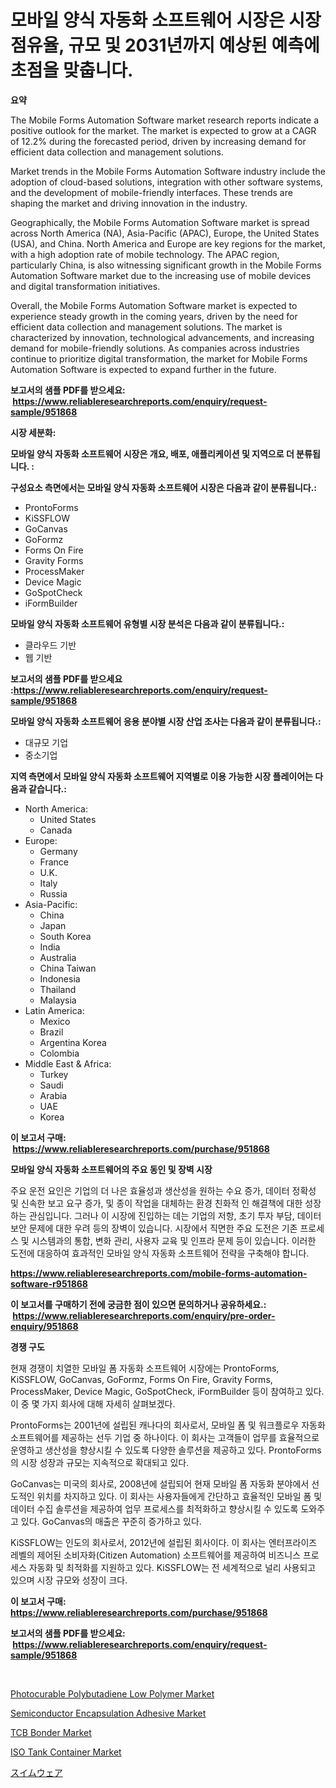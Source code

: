 <p><h1>모바일 양식 자동화 소프트웨어 시장은 시장 점유율, 규모 및 2031년까지 예상된 예측에 초점을 맞춥니다.</h1></p><p><strong>요약</strong></p>
<p><p>The Mobile Forms Automation Software market research reports indicate a positive outlook for the market. The market is expected to grow at a CAGR of 12.2% during the forecasted period, driven by increasing demand for efficient data collection and management solutions.</p><p>Market trends in the Mobile Forms Automation Software industry include the adoption of cloud-based solutions, integration with other software systems, and the development of mobile-friendly interfaces. These trends are shaping the market and driving innovation in the industry.</p><p>Geographically, the Mobile Forms Automation Software market is spread across North America (NA), Asia-Pacific (APAC), Europe, the United States (USA), and China. North America and Europe are key regions for the market, with a high adoption rate of mobile technology. The APAC region, particularly China, is also witnessing significant growth in the Mobile Forms Automation Software market due to the increasing use of mobile devices and digital transformation initiatives.</p><p>Overall, the Mobile Forms Automation Software market is expected to experience steady growth in the coming years, driven by the need for efficient data collection and management solutions. The market is characterized by innovation, technological advancements, and increasing demand for mobile-friendly solutions. As companies across industries continue to prioritize digital transformation, the market for Mobile Forms Automation Software is expected to expand further in the future.</p></p>
<p><strong>보고서의 샘플 PDF를 받으세요: &nbsp;<a href="https://www.reliableresearchreports.com/enquiry/request-sample/951868">https://www.reliableresearchreports.com/enquiry/request-sample/951868</a></strong></p>
<p><strong>시장 세분화:</strong></p>
<p><strong> 모바일 양식 자동화 소프트웨어 시장은 개요, 배포, 애플리케이션 및 지역으로 더 분류됩니다. :</strong></p>
<p><strong>구성요소 측면에서는 모바일 양식 자동화 소프트웨어 시장은 다음과 같이 분류됩니다.:</strong></p>
<p><ul><li>ProntoForms</li><li>KiSSFLOW</li><li>GoCanvas</li><li>GoFormz</li><li>Forms On Fire</li><li>Gravity Forms</li><li>ProcessMaker</li><li>Device Magic</li><li>GoSpotCheck</li><li>iFormBuilder</li></ul></p>
<p><strong> 모바일 양식 자동화 소프트웨어 유형별 시장 분석은 다음과 같이 분류됩니다.:</strong></p>
<p><ul><li>클라우드 기반</li><li>웹 기반</li></ul></p>
<p><strong>보고서의 샘플 PDF를 받으세요 :<a href="https://www.reliableresearchreports.com/enquiry/request-sample/951868">https://www.reliableresearchreports.com/enquiry/request-sample/951868</a></strong></p>
<p><strong> 모바일 양식 자동화 소프트웨어 응용 분야별 시장 산업 조사는 다음과 같이 분류됩니다.:</strong></p>
<p><ul><li>대규모 기업</li><li>중소기업</li></ul></p>
<p><strong>지역 측면에서 모바일 양식 자동화 소프트웨어 지역별로 이용 가능한 시장 플레이어는 다음과 같습니다.:</strong></p>
<p><ul>
    <li>
        North America:
        <ul>
            <li>United States</li>
            <li>Canada</li>
        </ul>
    </li>
    <li>
        Europe:
        <ul>
            <li>Germany</li>
            <li>France</li>
            <li>U.K.</li>
            <li>Italy</li>
            <li>Russia</li>
        </ul>
    </li>
    <li>
        Asia-Pacific:
        <ul>
            <li>China</li>
            <li>Japan</li>
            <li>South Korea</li>
            <li>India</li>
            <li>Australia</li>
            <li>China Taiwan</li>
            <li>Indonesia</li>
            <li>Thailand</li>
            <li>Malaysia</li>
        </ul>
    </li>
    <li>
        Latin America:
        <ul>
            <li>Mexico</li>
            <li>Brazil</li>
            <li>Argentina Korea</li>
            <li>Colombia</li>
        </ul>
    </li>
    <li>
        Middle East & Africa:
        <ul>
            <li>Turkey</li>
            <li>Saudi</li>
            <li>Arabia</li>
            <li>UAE</li>
            <li>Korea</li>
        </ul>
    </li>
    </ul></p>
<p><strong>이 보고서 구매: &nbsp;<a href="https://www.reliableresearchreports.com/purchase/951868">https://www.reliableresearchreports.com/purchase/951868</a></strong></p>
<p><strong>모바일 양식 자동화 소프트웨어의 주요 동인 및 장벽 시장</strong></p>
<p><p>주요 운전 요인은 기업의 더 나은 효율성과 생산성을 원하는 수요 증가, 데이터 정확성 및 신속한 보고 요구 증가, 및 종이 작업을 대체하는 환경 친화적 인 해결책에 대한 성장하는 관심입니다. 그러나 이 시장에 진입하는 데는 기업의 저항, 초기 투자 부담, 데이터 보안 문제에 대한 우려 등의 장벽이 있습니다. 시장에서 직면한 주요 도전은 기존 프로세스 및 시스템과의 통합, 변화 관리, 사용자 교육 및 인프라 문제 등이 있습니다. 이러한 도전에 대응하여 효과적인 모바일 양식 자동화 소프트웨어 전략을 구축해야 합니다.</p></p>
<p><strong><a href="https://www.reliableresearchreports.com/mobile-forms-automation-software-r951868">https://www.reliableresearchreports.com/mobile-forms-automation-software-r951868</a></strong></p>
<p><strong>이 보고서를 구매하기 전에 궁금한 점이 있으면 문의하거나 공유하세요.: &nbsp;<a href="https://www.reliableresearchreports.com/enquiry/pre-order-enquiry/951868">https://www.reliableresearchreports.com/enquiry/pre-order-enquiry/951868</a></strong></p>
<p><strong>경쟁 구도</strong></p>
<p><p>현재 경쟁이 치열한 모바일 폼 자동화 소프트웨어 시장에는 ProntoForms, KiSSFLOW, GoCanvas, GoFormz, Forms On Fire, Gravity Forms, ProcessMaker, Device Magic, GoSpotCheck, iFormBuilder 등이 참여하고 있다. 이 중 몇 가지 회사에 대해 자세히 살펴보겠다.</p><p>ProntoForms는 2001년에 설립된 캐나다의 회사로서, 모바일 폼 및 워크플로우 자동화 소프트웨어를 제공하는 선두 기업 중 하나이다. 이 회사는 고객들이 업무를 효율적으로 운영하고 생산성을 향상시킬 수 있도록 다양한 솔루션을 제공하고 있다. ProntoForms의 시장 성장과 규모는 지속적으로 확대되고 있다.</p><p>GoCanvas는 미국의 회사로, 2008년에 설립되어 현재 모바일 폼 자동화 분야에서 선도적인 위치를 차지하고 있다. 이 회사는 사용자들에게 간단하고 효율적인 모바일 폼 및 데이터 수집 솔루션을 제공하여 업무 프로세스를 최적화하고 향상시킬 수 있도록 도와주고 있다. GoCanvas의 매출은 꾸준히 증가하고 있다.</p><p>KiSSFLOW는 인도의 회사로서, 2012년에 설립된 회사이다. 이 회사는 엔터프라이즈 레벨의 제어된 소비자화(Citizen Automation) 소프트웨어를 제공하여 비즈니스 프로세스 자동화 및 최적화를 지원하고 있다. KiSSFLOW는 전 세계적으로 널리 사용되고 있으며 시장 규모와 성장이 크다.</p></p>
<p><strong>이 보고서 구매: &nbsp; <a href="https://www.reliableresearchreports.com/purchase/951868">https://www.reliableresearchreports.com/purchase/951868</a></strong></p>
<p><strong>보고서의 샘플 PDF를 받으세요: &nbsp;<a href="https://www.reliableresearchreports.com/enquiry/request-sample/951868">https://www.reliableresearchreports.com/enquiry/request-sample/951868</a></strong><strong></strong></p>
<p>&nbsp;</p>
<p><p><a href="https://issuu.com/reportprime-2/docs/photocurable-polybutadiene-low-polymer-market-size">Photocurable Polybutadiene Low Polymer Market</a></p><p><a href="https://cute-banjo-8ca.notion.site/Semiconductor-Encapsulation-Adhesive-Market-Trends-Forecast-and-Competitive-Analysis-to-2031-c0344e0948bf4af687d4595486917b67">Semiconductor Encapsulation Adhesive Market</a></p><p><a href="https://view.publitas.com/reportprime-1/tcb-bonder-market-share-evolution-and-market-growth-trends-2024-2031/">TCB Bonder Market</a></p><p><a href="https://view.publitas.com/reportprime-1/iso-tank-container-market-focuses-on-market-share-size-and-projected-forecast-till-2031/">ISO Tank Container Market</a></p><p><a href="https://github.com/schmahlson/Market-Research-Report-List-1/blob/main/420562651504.md">スイムウェア</a></p></p>